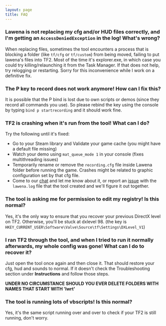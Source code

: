 ```yaml
---
layout: page
title: FAQ
---
```


### Lawena is not replacing my cfg and/or HUD files correctly, and I'm getting an ``AccessDeniedException`` in the log! What's wrong?

When replacing files, sometimes the tool encounters a process that is blocking a folder (like ``tf/cfg`` or ``tf/custom``) from being moved, failing to put lawena's files into TF2. Most of the time it's explorer.exe, in which case you could try killing/relaunching it from the Task Manager. If that does not help, try relogging or restarting. Sorry for this inconvenience while I work on a definitive fix.

### The P key to record does not work anymore! How can I fix this?

It is possible that the P bind is lost due to own scripts or demos (since they record all commands you use). So please rebind the key using the console by typing ``bind p startrecording`` and it should work fine.

### TF2 is crashing when it's run from the tool! What can I do?

Try the following until it's fixed:

* Go to your Steam library and Validate your game cache (you might have a default file missing)
* Watch your demo using ``mat_queue_mode 1`` in your console (fixes multithreading issues)
* Temporarily rename or remove the ``recording.cfg`` file inside Lawena folder before running the game. Crashes might be related to graphic configuration set by that cfg file.
* Come to our [chat](https://gitter.im/iabarca/lawena-recording-tool) and let me know about it, or report an [issue](https://github.com/iabarca/lawena-recording-tool/issues) with the ``lawena.log`` file that the tool created and we'll figure it out together.

### The tool is asking me for permission to edit my registry! Is this normal?

Yes, it's the only way to ensure that you recover your previous DirectX level on TF2. Otherwise, you'll be stuck at dxlevel 98. (the key is ``HKEY_CURRENT_USER\Software\Valve\Source\tf\Settings\DXLevel_V1``)

### I ran TF2 through the tool, and when I tried to run it normally afterwards, my whole config was gone! What can I do to recover it?

Just open the tool once again and then close it. That should restore your cfg, hud and sounds to normal. If it doesn't check the Troubleshooting section under **Instructions** and follow those steps.

**UNDER NO CIRCUMSTANCE SHOULD YOU EVER DELETE FOLDERS WITH NAMES THAT START WITH 'lwrt'**

### The tool is running lots of vbscripts! Is this normal?

Yes, it's the same script running over and over to check if your TF2 is still running, don't worry.

